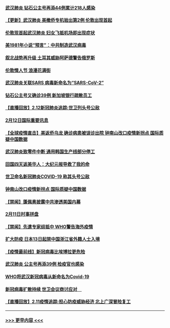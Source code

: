 #### [武汉肺炎 钻石公主号再添44例累计218人感染](../pages/prog202/a102776089.md?t=02131502) 
#### [【更新】武汉肺炎 美撤侨专机验出第2例 伦敦出现首起](../pages/prog202/a102770740.md?t=02131502) 
#### [伦敦现首起武汉肺炎 妇女飞抵机场即出现症状](../pages/prog202/a102776031.md?t=02131502) 
#### [美1981年小说“预言”：中共制造武汉病毒](../pages/prog202/a102775980.md?t=02131502) 
#### [叙北战势再升级 土耳其威胁阿萨德警告俄罗斯](../pages/prog202/a102775904.md?t=02131502) 
#### [伦敦情人节 浪漫花满街](../pages/prog202/a102775786.md?t=02131502) 
#### [武汉肺炎关联SARS 病毒新命名为“SARS-CoV-2”](../pages/prog202/a102775719.md?t=02131502) 
#### [钻石公主号又确诊39例 新加坡银行疏散员工](../pages/prog202/a102775691.md?t=02131502) 
#### [【直播回放】2.12新冠肺炎追踪:世卫列头号公敌](../pages/prog202/a102775541.md?t=02131502) 
#### [2月12日国际重要讯息](../pages/prog202/a102775437.md?t=02131502) 
#### [【全球疫情直击】美返侨乌龙 确诊病患被误诊出院 钟南山改口疫情新拐点 国际质疑中国数据](../pages/prog202/a102775378.md?t=02131502) 
#### [武汉肺炎致零件中断 通用韩国生产线部分停工](../pages/prog202/a102775365.md?t=02131502) 
#### [回国四天返美华人：大纪元报导救了我的命](../pages/prog202/a102775342.md?t=02131502) 
#### [世卫命名新冠肺炎COVID-19 称其头号公敌](../pages/prog202/a102775196.md?t=02131502) 
#### [钟南山改口疫情新拐点 国际质疑中国数据](../pages/prog202/a102775178.md?t=02131502) 
#### [【禁闻】蓬佩奥披露中共渗透美国内幕](../pages/prog202/a102775129.md?t=02131502) 
#### [2月11日时事拼盘](../pages/prog202/a102775140.md?t=02131502) 
#### [【禁闻】先遣专家组抵中 WHO警告海外疫情](../pages/prog202/a102775112.md?t=02131502) 
#### [扩大防疫 日本13日起禁中国浙江省外籍人士入境](../pages/prog202/a102775051.md?t=02131502) 
#### [【疫情最前线】新冠病毒比埃博拉更危险](../pages/prog202/a102775043.md?t=02131502) 
#### [武汉肺炎 公主号再添39例 检疫官也感染](../pages/prog202/a102775031.md?t=02131502) 
#### [WHO将武汉新冠病毒从新命名为Covid-19](../pages/prog202/a102774891.md?t=02131502) 
#### [新冠病毒扩散持续 世卫会议商讨应对　](../pages/prog202/a102774850.md?t=02131502) 
#### [【直播回放】2.11疫情追踪:担心防疫威胁经济 北上广深冒险复工](../pages/prog202/a102774741.md?t=02131502) 

----
#### [ >>> 更早内容 <<< ](../indexes/prog202-earlier.md)
